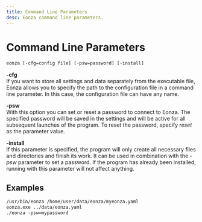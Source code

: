 ```yaml
---
title: Command Line Parameters
desc: Eonza command line parameters.
---
```

# Command Line Parameters

``` txt
eonza [-cfg=config file] [-psw=password] [-install]
```

**-cfg**  
If you want to store all settings and data separately from the executable file, Eonza allows you to specify the path to the configuration file in a command line parameter. In this case, the configuration file can have any name.

**-psw**  
With this option you can set or reset a password to connect to Eonza.  The specified password will be saved in the settings and will be active for all subsequent launches of the program. To reset the password, specify *reset* as the parameter value.

**-install**  
If this parameter is specified, the program will only create all necessary files and directories and finish its work. It can be used in combination with the *-psw* parameter to set a password. If the program has already been installed, running with this parameter will not affect anything.

## Examples

``` txt
/usr/bin/eonza /home/user/data/eonza/myeonza.yaml
eonza.exe ../data/eonza.yaml
./eonza -psw=mypassword
```
